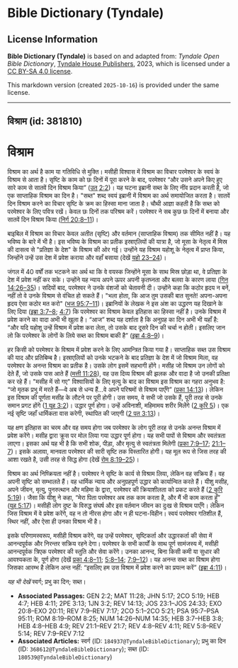 # Bible Dictionary (Tyndale)

## License Information

**Bible Dictionary (Tyndale)** is based on and adapted from: _Tyndale Open Bible Dictionary_, [Tyndale House Publishers](https://tyndaleopenresources.com/), 2023, which is licensed under a [CC BY-SA 4.0 license](https://creativecommons.org/licenses/by-sa/4.0/legalcode.en).

This markdown version (created `2025-10-16`) is provided under the same license.



--------------------------------

## विश्राम (id: 381810)

विश्राम
=======

विश्राम का अर्थ है काम या गतिविधि से मुक्ति। मसीही विश्वास में विश्राम का विचार परमेश्वर के स्वयं के विश्राम से आता है। सृष्टि के काम को छः दिनों में पूरा करने के बाद, परमेश्वर “और उसने अपने किए हुए सारे काम से सातवें दिन विश्राम किया” ([उत् 2:2](https://ref.ly/Gen2:2))। यह घटना इब्रानी सब्त के लिए नींव प्रदान करती है, जो एक साप्ताहिक विश्राम का दिन है। "सब्त" शब्द स्वयं इब्रानी में विश्राम का अर्थ समायोजित करता है। सातवें दिन विश्राम करने का विचार सृष्टि के क्रम का हिस्सा माना जाता है। चौथी आज्ञा कहती है कि सब्त को परमेश्वर के लिए पवित्र रखें। केवल छः दिनों तक परिश्रम करें। परमेश्वर ने सब कुछ छः दिनों में बनाया और सातवें दिन विश्राम किया ([निर्ग 20:8–11](https://ref.ly/Exod20:8-Exod20:11))।

बाइबिल में विश्राम का विचार केवल अतीत (सृष्टि) और वर्तमान (साप्ताहिक विश्राम) तक सीमित नहीं है। यह भविष्य के बारे में भी है। इस भविष्य के विश्राम का प्रतीक इस्राएलियों की यात्रा है, जो मूसा के नेतृत्व में मिस्र की दासत्व से "प्रतिज्ञा के देश" के विश्राम की ओर गई। उन्होंने यह विश्राम यहोशू के नेतृत्व में प्राप्त किया, जिन्होंने उन्हें उस देश में प्रवेश कराया और वहाँ बसाया (देखें [यहो 23–24](https://ref.ly/Josh23:1-Josh24:33))।

जंगल में 40 वर्षों तक भटकने का अर्थ था कि वे वयस्क जिन्होंने मूसा के साथ मिस्र छोड़ा था, वे प्रतिज्ञा के देश में प्रवेश नहीं कर सके। उन्होंने यह न्याय अपने ऊपर अपनी कृतघ्नता और बलवा के कारण लाया ([गिन 14:26–35](https://ref.ly/Num14:26-Num14:35))। सदियों बाद, परमेश्वर ने उनके वंशजों को चेतावनी दी। उन्होंने कहा कि कठोर हृदय न बनें, नहीं तो वे उनके विश्राम से वंचित हो सकते हैं। "भला होता, कि आज तुम उसकी बात सुनते! अपना\-अपना हृदय ऐसा कठोर मत करो" ([भज 95:7–11](https://ref.ly/Ps95:7-Ps95:11))। इब्रानियों के लेखक ने इस अंश का उद्धरण यह दिखाने के लिए दिया ([इब्रा 3:7–8](https://ref.ly/Heb3:7-Heb3:8); [4:7](https://ref.ly/Heb4:7)) कि परमेश्वर का विश्राम केवल इतिहास का हिस्सा नहीं है। उनके विश्राम में प्रवेश करने का वादा अभी भी खुला है। “आज” शब्द यह दर्शाता है कि अनुग्रह का दिन अभी भी यहाँ है: “और यदि यहोशू उन्हें विश्राम में प्रवेश करा लेता, तो उसके बाद दूसरे दिन की चर्चा न होती। इसलिए जान लो कि परमेश्वर के लोगों के लिये सब्त का विश्राम बाकी है” ([इब्रा 4:8–9](https://ref.ly/Heb4:8-Heb4:9))।

हर किसी को परमेश्वर के विश्राम में प्रवेश करने के लिए आमन्त्रित किया गया है। साप्ताहिक सब्त उस विश्राम की याद और प्रतिबिम्ब है। इस्राएलियों को उनके भटकने के बाद प्रतिज्ञा के देश में जो विश्राम मिला, वह परमेश्वर के अनन्त विश्राम का प्रतीक है। उसके लोग इसमें सहभागी होंगे। मसीह जो विश्राम उन लोगों को देते हैं, जो उसके पास आते हैं ([मत्ती 11:28](https://ref.ly/Matt11:28)), वह उस दिव्य विश्राम की झलक और वादा है जो उनकी प्रतिक्षा कर रहे हैं। "मसीह में सो गए" विश्वासियों के लिए मृत्यु के बाद का विश्राम इस विश्राम का गहरा अनुभव है: “जो मृतक प्रभु में मरते हैं—वे अब से धन्य हैं...वे अपने परिश्रमों से विश्राम पाएँगे” ([प्रका 14:13](https://ref.ly/Rev14:13))। लेकिन इस विश्राम की पूर्णता मसीह के लौटने पर पूरी होगी। उस समय, वे सभी जो उसके हैं, पूरी तरह से उनके समान प्रगट होंगे ([1 यूह 3:2](https://ref.ly/1John3:2))। उद्धार पूर्ण होगा। उन्हें अविनाशी, महिमामय शरीर मिलेंगे ([2 कुरि 5](https://ref.ly/2Cor5:1-2Cor5:21))। एक नई सृष्टि जहाँ धार्मिकता वास करेगी, स्थापित की जाएगी ([2 पत 3:13](https://ref.ly/2Pet3:13))।

यह क्षण इतिहास का चरम और वह समय होगा जब परमेश्वर के लोग पूरी तरह से उनके अनन्त विश्राम में प्रवेश करेंगे। मसीह द्वारा क्रूस पर मोल लिया गया उद्धार पूर्ण होगा। यह सभी पापों से विश्राम और स्वतंत्रता लाएगा। इसका अर्थ यह भी है कि सभी शोक, पीड़ा, और मृत्यु से स्वतंत्रता मिलेगी ([प्रका 7:9–17](https://ref.ly/Rev7:9-Rev7:17); [21:1–7](https://ref.ly/Rev21:1-Rev21:7))। इसके अलावा, मानवता परमेश्वर की सारी सृष्टि तक विस्तारित होगी। यह मूल रूप से जिस तरह की आशा रखते है, उसी तरह से सिद्ध होगा (देखें [रोम 8:19–25](https://ref.ly/Rom8:19-Rom8:25))।

विश्राम का अर्थ निष्क्रियता नहीं है। परमेश्वर ने सृष्टि के कार्य से विश्राम लिया, लेकिन वह सक्रिय हैं। वह अपनी सृष्टि को सम्भालते हैं। वह धार्मिक न्याय और अनुग्रहपूर्ण उद्धार को कार्यान्वित करते हैं। यीशु मसीह, अपने जीवन, मृत्यु, पुनरुत्थान और महिमा के द्वारा, परमेश्वर की क्रियाशीलता को प्रकट करते हैं ([2 कुरि 5:19](https://ref.ly/2Cor5:19))। जैसा कि यीशु ने कहा, “मेरा पिता परमेश्वर अब तक काम करता है, और मैं भी काम करता हूँ” ([यूह 5:17](https://ref.ly/John5:17))। मसीही लोग दुष्ट के विरुद्ध संघर्ष और इस वर्तमान जीवन का दुःख से विश्राम पाएँगे। लेकिन जिस विश्राम में वे प्रवेश करेंगे, वह न तो नीरस होगा और न ही घटना\-विहीन। स्वयं परमेश्वर गतिशील हैं, स्थिर नहीं, और ऐसा ही उनका विश्राम भी है।

इसके परिणामस्वरूप, मसीही विश्राम करेंगे, वह उन्हें परमेश्वर, सृष्टिकर्ता और उद्धारकर्ता की सेवा में आनन्दपूर्वक और निरन्तर सक्रिय रहने देगा। परमेश्वर के सभी कार्यों के साथ पूर्ण सामंजस्य में, मसीही आनन्दपूर्वक त्रिएक परमेश्वर की स्तुति और सेवा करेंगे। उनका आनन्द, बिना किसी कमी या सुधार की आवश्यकता के, पूर्ण होगा (देखें [प्रका 4:8–11](https://ref.ly/Rev4:8-Rev4:11); [5:8–14](https://ref.ly/Rev5:8-Rev5:14); [7:9–12](https://ref.ly/Rev7:9-Rev7:12))। यह अनन्त सब्त का विश्राम होगा जिसका आरम्भ है लेकिन अन्त नहीं: “इसलिए हम उस विश्राम में प्रवेश करने का प्रयत्न करें” ([इब्रा 4:11](https://ref.ly/Heb4:11))।

*यह भी देखें* स्वर्ग; प्रभु का दिन; सब्त।

* **Associated Passages:** GEN 2:2; MAT 11:28; JHN 5:17; 2CO 5:19; HEB 4:7; HEB 4:11; 2PE 3:13; 1JN 3:2; REV 14:13; JOS 23:1–JOS 24:33; EXO 20:8–EXO 20:11; REV 7:9–REV 7:17; 2CO 5:1–2CO 5:21; PSA 95:7–PSA 95:11; ROM 8:19–ROM 8:25; NUM 14:26–NUM 14:35; HEB 3:7–HEB 3:8; HEB 4:8–HEB 4:9; REV 21:1–REV 21:7; REV 4:8–REV 4:11; REV 5:8–REV 5:14; REV 7:9–REV 7:12
* **Associated Articles:** स्वर्ग (ID: `184937@TyndaleBibleDictionary`); प्रभु का दिन (ID: `368612@TyndaleBibleDictionary`); सब्त (ID: `180539@TyndaleBibleDictionary`)

